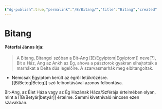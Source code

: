 ```yaml
---
{"dg-publish":true,"permalink":"/B/Bitang/","title":"Bitang","created":"2024-04-21T12:16","updated":"2024-04-24T01:03"}
---
```



# Bitang

#### Péterfai János írja:

> A Bitang, Bitangol szóban a Bit-Ang [[E/Egyiptom\|Egyiptom]] neve\[?\], Bit a Ház, Ang az Ankh az Ég, ahova a pásztorok gyakran elhajtották a marhákat a Delta dús legelőire. A szarvasmarhák meg elbitangoltak.  
- Nemcsak Egyiptom került az égről letükrözésre.  
[[B/Beteg\|Beteg]] szó felbontásával azonos felbontása.  

Bit-Ang, az Élet Háza vagy az Ég Hazának Háza/Szférája értelmében olyan, mint a [[B/Betyár\|betyár]] értelme. Semmi kivetnivaló nincsen ezen szavakban.  